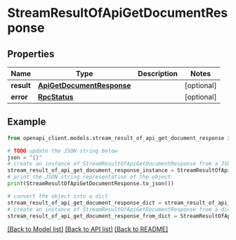 # StreamResultOfApiGetDocumentResponse


## Properties

Name | Type | Description | Notes
------------ | ------------- | ------------- | -------------
**result** | [**ApiGetDocumentResponse**](ApiGetDocumentResponse.md) |  | [optional] 
**error** | [**RpcStatus**](RpcStatus.md) |  | [optional] 

## Example

```python
from openapi_client.models.stream_result_of_api_get_document_response import StreamResultOfApiGetDocumentResponse

# TODO update the JSON string below
json = "{}"
# create an instance of StreamResultOfApiGetDocumentResponse from a JSON string
stream_result_of_api_get_document_response_instance = StreamResultOfApiGetDocumentResponse.from_json(json)
# print the JSON string representation of the object
print(StreamResultOfApiGetDocumentResponse.to_json())

# convert the object into a dict
stream_result_of_api_get_document_response_dict = stream_result_of_api_get_document_response_instance.to_dict()
# create an instance of StreamResultOfApiGetDocumentResponse from a dict
stream_result_of_api_get_document_response_from_dict = StreamResultOfApiGetDocumentResponse.from_dict(stream_result_of_api_get_document_response_dict)
```
[[Back to Model list]](../README.md#documentation-for-models) [[Back to API list]](../README.md#documentation-for-api-endpoints) [[Back to README]](../README.md)


